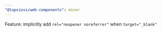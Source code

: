 ```yaml
---
"@tapsioss/web-components": minor
---
```


Feature: implicitly add `rel="noopener noreferrer"` when `target="_blank"`
